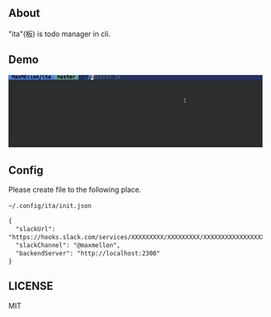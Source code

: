 ## About

"ita"(板) is todo manager in cli.

## Demo

![Demo movie](./.github/demo.gif)

## Config

Please create file to the following place.

`~/.config/ita/init.json`

```
{
  "slackUrl": "https://hooks.slack.com/services/XXXXXXXXX/XXXXXXXXX/XXXXXXXXXXXXXXXXXXXXXXXX",
  "slackChannel": "@maxmellon",
  "backendServer": "http://localhost:2300"
}
```


## LICENSE

MIT

